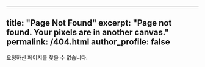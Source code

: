 
---
title: "Page Not Found"
excerpt: "Page not found. Your pixels are in another canvas."
permalink: /404.html
author_profile: false
---

요청하신 페이지를 찾을 수 없습니다.

<script>
  var GOOG_FIXURL_LANG = 'en';
  var GOOG_FIXURL_SITE = 'https://heejin99.com'
</script>
<script src="https://linkhelp.clients.google.com/tbproxy/lh/wm/fixurl.js">
</script>